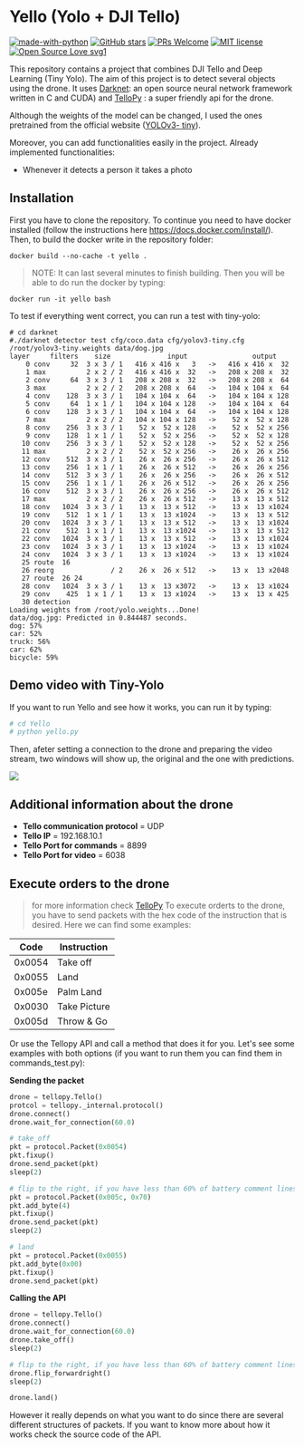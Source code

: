 # Yello (Yolo + DJI Tello)
[![made-with-python](https://img.shields.io/badge/Made%20with-Python-1f425f.svg)](https://www.python.org/)
[![GitHub stars](https://img.shields.io/github/stars/adriacabeza/Yello.js.svg?style=social&label=Star&maxAge=2592000)](https://GitHub.com/adriacabeza/Yello.js/stargazers/)
[![PRs Welcome](https://img.shields.io/badge/PRs-welcome-brightgreen.svg?style=flat-square)](https://github.com/adriacabeza/Yello/pulls)
[![MIT license](https://img.shields.io/badge/License-MIT-blue.svg)](https://lbesson.mit-license.org/)
[![Open Source Love svg1](https://badges.frapsoft.com/os/v1/open-source.svg?v=103)](https://github.com/adriacabeza/Yello)


This repository contains a project that combines DJI Tello and Deep Learning (Tiny Yolo). The aim of this project is to   detect several objects using the drone. It uses [Darknet](https://github.com/pjreddie/darknet): an open source neural network framework written in C and CUDA) and [TelloPy](https://github.com/hanyazou/TelloPy) : a super friendly api for the drone. 

Although  the weights of the model can be changed, I used the ones pretrained from the official website ([YOLOv3- tiny](https://pjreddie.com/media/files/yolov3-tiny.weights)). 



Moreover, you can add functionalities easily in the project. Already implemented functionalities:

- Whenever it detects a person it takes a photo

## Installation

First you have to clone the repository. 
To continue you need to have docker installed (follow the instructions here https://docs.docker.com/install/). Then, to build the docker write in the repository folder: 
``` 
docker build --no-cache -t yello .
```
> NOTE: It can last several minutes to finish building.
Then you will be able to do run the docker by typing:

```
docker run -it yello bash 
```

To test if everything went correct, you can run a test with tiny-yolo:
````
# cd darknet 
#./darknet detector test cfg/coco.data cfg/yolov3-tiny.cfg /root/yolov3-tiny.weights data/dog.jpg
layer     filters    size              input                output
    0 conv     32  3 x 3 / 1   416 x 416 x   3   ->   416 x 416 x  32
    1 max          2 x 2 / 2   416 x 416 x  32   ->   208 x 208 x  32
    2 conv     64  3 x 3 / 1   208 x 208 x  32   ->   208 x 208 x  64
    3 max          2 x 2 / 2   208 x 208 x  64   ->   104 x 104 x  64
    4 conv    128  3 x 3 / 1   104 x 104 x  64   ->   104 x 104 x 128
    5 conv     64  1 x 1 / 1   104 x 104 x 128   ->   104 x 104 x  64
    6 conv    128  3 x 3 / 1   104 x 104 x  64   ->   104 x 104 x 128
    7 max          2 x 2 / 2   104 x 104 x 128   ->    52 x  52 x 128
    8 conv    256  3 x 3 / 1    52 x  52 x 128   ->    52 x  52 x 256
    9 conv    128  1 x 1 / 1    52 x  52 x 256   ->    52 x  52 x 128
   10 conv    256  3 x 3 / 1    52 x  52 x 128   ->    52 x  52 x 256
   11 max          2 x 2 / 2    52 x  52 x 256   ->    26 x  26 x 256
   12 conv    512  3 x 3 / 1    26 x  26 x 256   ->    26 x  26 x 512
   13 conv    256  1 x 1 / 1    26 x  26 x 512   ->    26 x  26 x 256
   14 conv    512  3 x 3 / 1    26 x  26 x 256   ->    26 x  26 x 512
   15 conv    256  1 x 1 / 1    26 x  26 x 512   ->    26 x  26 x 256
   16 conv    512  3 x 3 / 1    26 x  26 x 256   ->    26 x  26 x 512
   17 max          2 x 2 / 2    26 x  26 x 512   ->    13 x  13 x 512
   18 conv   1024  3 x 3 / 1    13 x  13 x 512   ->    13 x  13 x1024
   19 conv    512  1 x 1 / 1    13 x  13 x1024   ->    13 x  13 x 512
   20 conv   1024  3 x 3 / 1    13 x  13 x 512   ->    13 x  13 x1024
   21 conv    512  1 x 1 / 1    13 x  13 x1024   ->    13 x  13 x 512
   22 conv   1024  3 x 3 / 1    13 x  13 x 512   ->    13 x  13 x1024
   23 conv   1024  3 x 3 / 1    13 x  13 x1024   ->    13 x  13 x1024
   24 conv   1024  3 x 3 / 1    13 x  13 x1024   ->    13 x  13 x1024
   25 route  16
   26 reorg              / 2    26 x  26 x 512   ->    13 x  13 x2048
   27 route  26 24
   28 conv   1024  3 x 3 / 1    13 x  13 x3072   ->    13 x  13 x1024
   29 conv    425  1 x 1 / 1    13 x  13 x1024   ->    13 x  13 x 425
   30 detection
Loading weights from /root/yolo.weights...Done!
data/dog.jpg: Predicted in 0.844487 seconds.
dog: 57%
car: 52%
truck: 56%
car: 62%
bicycle: 59%
````

## Demo video with Tiny-Yolo

If you want to run Yello and see how it works, you can run it by typing:

```python
# cd Yello
# python yello.py 

```
Then, afeter setting a connection to the drone and preparing the video stream, two windows will show up, the original and the one with predictions. 

![](images/predictions.jpg)

## Additional information about the drone

- **Tello communication protocol** = UDP
- **Tello IP** = 192.168.10.1
- **Tello Port for commands** = 8899
- **Tello Port for video** = 6038


## Execute orders to the drone
> for more information check [TelloPy](https://github.com/hanyazou/TelloPy/tree/develop-0.7.0/tellopy/_internal)
To execute orderts to the drone, you have to send packets with the hex code of the instruction that is desired. Here we can find some examples:

| Code   | Instruction |
|--------|-------------|
| 0x0054 | Take off    |
| 0x0055 | Land        |
| 0x005e | Palm Land   |
| 0x0030 | Take Picture|
| 0x005d | Throw & Go  |


Or use the Tellopy API and call a method that does it for you. Let's see some examples with both options (if you want to run them you can find them in commands_test.py):

**Sending the packet**

```python
drone = tellopy.Tello()
protcol = tellopy._internal.protocol()
drone.connect()
drone.wait_for_connection(60.0)

# take_off
pkt = protocol.Packet(0x0054)
pkt.fixup()
drone.send_packet(pkt)
sleep(2)

# flip to the right, if you have less than 60% of battery comment lines until land
pkt = protocol.Packet(0x005c, 0x70)
pkt.add_byte(4)
pkt.fixup()
drone.send_packet(pkt)
sleep(2)

# land
pkt = protocol.Packet(0x0055)
pkt.add_byte(0x00)
pkt.fixup()
drone.send_packet(pkt)

```


**Calling the API**

```python
drone = tellopy.Tello()
drone.connect()
drone.wait_for_connection(60.0)
drone.take_off()
sleep(2)

# flip to the right, if you have less than 60% of battery comment lines until drone.land()
drone.flip_forwardright()
sleep(2)

drone.land()
```

However it really depends on what you want to do since there are several different structures of packets. If you want to know more about how it works check the source code of the API. 


